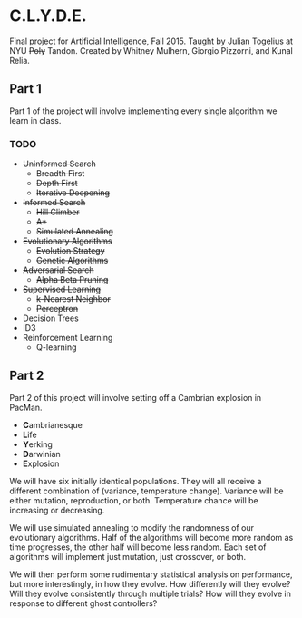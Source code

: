 # C.L.Y.D.E.

Final project for Artificial Intelligence, Fall 2015. Taught by Julian
Togelius at NYU ~~Poly~~ Tandon. Created by Whitney Mulhern, Giorgio Pizzorni, and Kunal Relia.

## Part 1
Part 1 of the project will involve implementing every single algorithm
we learn in class.

### TODO
* ~~Uninformed Search~~
  * ~~Breadth First~~
  * ~~Depth First~~
  * ~~Iterative Deepening~~
* ~~Informed Search~~
  * ~~Hill Climber~~
  * ~~A*~~
  * ~~Simulated Annealing~~
* ~~Evolutionary Algorithms~~
  * ~~Evolution Strategy~~
  * ~~Genetic Algorithms~~
* ~~Adversarial Search~~
  * ~~Alpha Beta Pruning~~
* ~~Supervised Learning~~
  * ~~k-Nearest Neighbor~~
  * ~~Perceptron~~
* Decision Trees
 * ID3
* Reinforcement Learning
  * Q-learning

## Part 2
Part 2 of this project will involve setting off a Cambrian explosion in PacMan.

* **C**ambrianesque
* **L**ife
* **Y**erking
* **D**arwinian
* **E**xplosion

We will have six initially identical populations. They will all receive a different combination of (variance, temperature change). Variance will be either mutation, reproduction, or both. Temperature chance will be increasing or decreasing.

We will use simulated annealing to modify the randomness of our evolutionary algorithms. Half of the algorithms will become more random as time progresses, the other half will become less random. Each set of algorithms will implement just mutation, just crossover, or both.

We will then perform some rudimentary statistical analysis on performance, but more interestingly, in how they evolve. How differently will they evolve? Will they evolve consistently through multiple trials? How will they evolve in response to different ghost controllers?
  
